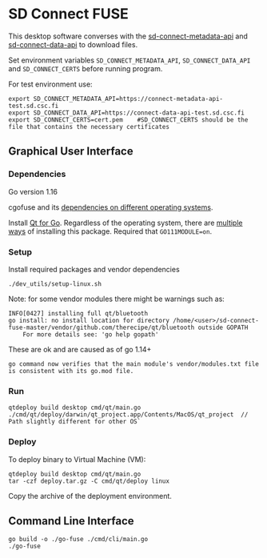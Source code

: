 # SD Connect FUSE
This desktop software converses with the [sd-connect-metadata-api](https://gitlab.ci.csc.fi/sds-dev/sd-connect-metadata-api) and [sd-connect-data-api](https://gitlab.ci.csc.fi/sds-dev/sd-connect-data-api) to download files.

Set environment variables `SD_CONNECT_METADATA_API`, `SD_CONNECT_DATA_API` and `SD_CONNECT_CERTS` before running program.

For test environment use:

```
export SD_CONNECT_METADATA_API=https://connect-metadata-api-test.sd.csc.fi
export SD_CONNECT_DATA_API=https://connect-data-api-test.sd.csc.fi
export SD_CONNECT_CERTS=cert.pem	#SD_CONNECT_CERTS should be the file that contains the necessary certificates
```

## Graphical User Interface

###  Dependencies
Go version 1.16

cgofuse and its [dependencies on different operating systems](https://github.com/billziss-gh/cgofuse#how-to-build).

Install [Qt for Go](https://github.com/therecipe/qt/wiki/Installation). Regardless of the operating system, there are [multiple ways](https://github.com/therecipe/qt/wiki/Available-Tools) of installing this package. Required that `GO111MODULE=on`.


### Setup

Install required packages and vendor dependencies
```
./dev_utils/setup-linux.sh
```

Note: for some vendor modules there might be warnings such as:
```
INFO[0427] installing full qt/bluetooth                 
go install: no install location for directory /home/<user>/sd-connect-fuse-master/vendor/github.com/therecipe/qt/bluetooth outside GOPATH
	For more details see: 'go help gopath'
```
These are ok and are caused as of go 1.14+ 
```
go command now verifies that the main module's vendor/modules.txt file is consistent with its go.mod file.
```


### Run

```
qtdeploy build desktop cmd/qt/main.go
./cmd/qt/deploy/darwin/qt_project.app/Contents/MacOS/qt_project  // Path slightly different for other OS`
```


### Deploy

To deploy binary to Virtual Machine (VM):
```
qtdeploy build desktop cmd/qt/main.go
tar -czf deploy.tar.gz -C cmd/qt/deploy linux
```

Copy the archive of the deployment environment.

## Command Line Interface

```
go build -o ./go-fuse ./cmd/cli/main.go
./go-fuse
```
